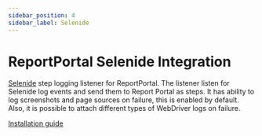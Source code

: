 ```yaml
---
sidebar_position: 4
sidebar_label: Selenide
---
```


# ReportPortal Selenide Integration

[Selenide](https://selenide.org/) step logging listener for ReportPortal. The listener listen for Selenide log events and send them to Report Portal as steps. It has ability to log screenshots and page sources on failure, this is enabled by default. Also, it is possible to attach different types of WebDriver logs on failure.

[Installation guide](https://github.com/reportportal/logger-java-selenide#readme)
